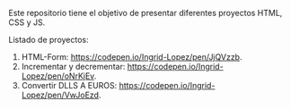 Este repositorio tiene el objetivo de presentar diferentes proyectos HTML, CSS y JS.

Listado de proyectos:
1. HTML-Form: https://codepen.io/Ingrid-Lopez/pen/JjQVzzb.
2. Incrementar y decrementar: https://codepen.io/Ingrid-Lopez/pen/oNrKjEv.
3. Convertir DLLS A EUROS:  https://codepen.io/Ingrid-Lopez/pen/VwJoEzd.

